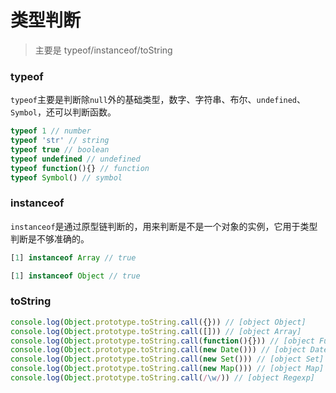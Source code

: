 # 类型判断

> 主要是 typeof/instanceof/toString

### typeof

`typeof`主要是判断除`null`外的基础类型，数字、字符串、布尔、`undefined`、`Symbol`，还可以判断函数。

```javaScript
typeof 1 // number
typeof 'str' // string
typeof true // boolean
typeof undefined // undefined
typeof function(){} // function
typeof Symbol() // symbol
```

### instanceof

`instanceof`是通过原型链判断的，用来判断是不是一个对象的实例，它用于类型判断是不够准确的。

```javaScript
[1] instanceof Array // true

[1] instanceof Object // true
```

### toString

```javaScript
console.log(Object.prototype.toString.call({})) // [object Object]
console.log(Object.prototype.toString.call([])) // [object Array]
console.log(Object.prototype.toString.call(function(){})) // [object Function]
console.log(Object.prototype.toString.call(new Date())) // [object Date]
console.log(Object.prototype.toString.call(new Set())) // [object Set]
console.log(Object.prototype.toString.call(new Map())) // [object Map]
console.log(Object.prototype.toString.call(/\w/)) // [object Regexp]
```
